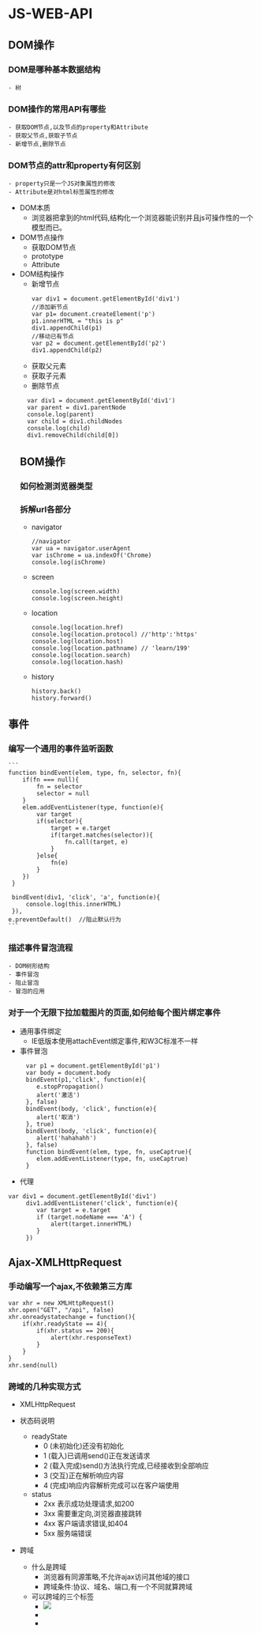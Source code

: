 # JS-WEB-API
##  DOM操作
### DOM是哪种基本数据结构
    - 树
### DOM操作的常用API有哪些
    - 获取DOM节点,以及节点的property和Attribute
    - 获取父节点,获取子节点
    - 新增节点,删除节点
### DOM节点的attr和property有何区别
    - property只是一个JS对象属性的修改
    - Attribute是对html标签属性的修改
- DOM本质
  - 浏览器把拿到的html代码,结构化一个浏览器能识别并且js可操作性的一个模型而已。
- DOM节点操作
  - 获取DOM节点
  - prototype
  - Attribute
- DOM结构操作
  - 新增节点
    ```
    var div1 = document.getElementById('div1')
    //添加新节点
    var p1= document.createElement('p')
    p1.innerHTML = "this is p"
    div1.appendChild(p1)
    //移动已有节点
    var p2 = document.getElementById('p2') 
    div1.appendChild(p2)
    ```
  - 获取父元素
  - 获取子元素
  - 删除节点
  ```
    var div1 = document.getElementById('div1')
    var parent = div1.parentNode
    console.log(parent)
    var child = div1.childNodes
    console.log(child)
    div1.removeChild(child[0])
  ```
  ## BOM操作
  ### 如何检测浏览器类型
  ### 拆解url各部分
  - navigator
    ```
    //navigator
    var ua = navigator.userAgent
    var isChrome = ua.indexOf('Chrome)
    console.log(isChrome)
    ```
  - screen
    ```
    console.log(screen.width)
    console.log(screen.height)
    ```
  - location
    ```
    console.log(location.href)
    console.log(location.protocol) //'http':'https'
    console.log(location.host) 
    console.log(location.pathname) // 'learn/199' 
    console.log(location.search)
    console.log(location.hash)
    ```
  - history
    ```
    history.back()
    history.forward()
    ```

## 事件
### 编写一个通用的事件监听函数
    ```
    function bindEvent(elem, type, fn, selector, fn){
        if(fn === null){
        	fn = selector
        	selector = null
        }
        elem.addEventListener(type, function(e){
        	var target
        	if(selector){
        		target = e.target
        		if(target.matches(selector)){
        			fn.call(target, e)
        		}
        	}else{
        		fn(e)
        	}
        })
     }

     bindEvent(div1, 'click', 'a', function(e){
         console.log(this.innerHTML)
     }),
    e.preventDefault()  //阻止默认行为
    ```
### 描述事件冒泡流程
    - DOM树形结构
    - 事件冒泡
    - 阻止冒泡
    - 冒泡的应用
### 对于一个无限下拉加载图片的页面,如何给每个图片绑定事件
- 通用事件绑定
  - IE低版本使用attachEvent绑定事件,和W3C标准不一样
- 事件冒泡
```
     var p1 = document.getElementById('p1')
     var body = document.body
     bindEvent(p1,'click', function(e){
     	e.stopPropagation()
     	alert('激活')
     }, false)
     bindEvent(body, 'click', function(e){
     	alert('取消')
     }, true)
     bindEvent(body, 'click', function(e){
     	alert('hahahahh')
     }, false)
     function bindEvent(elem, type, fn, useCaptrue){
        elem.addEventListener(type, fn, useCaptrue)
     }
```
- 代理
```
var div1 = document.getElementById('div1')
     div1.addEventListener('click', function(e){
     	var target = e.target
     	if (target.nodeName === 'A') {
     		alert(target.innerHTML)
     	}
     })
```

## Ajax-XMLHttpRequest
### 手动编写一个ajax,不依赖第三方库
```
var xhr = new XMLHttpRequest()
xhr.open("GET", "/api", false)
xhr.onreadystatechange = function(){
	if(xhr.readyState == 4){
		if(xhr.status == 200){
			alert(xhr.responseText)
		}
	}
}
xhr.send(null)
```
### 跨域的几种实现方式
- XMLHttpRequest
- 状态码说明
  - readyState
    - 0 (未初始化)还没有初始化
    - 1 (载入)已调用send()正在发送请求
    - 2 (载入完成)send()方法执行完成,已经接收到全部响应
    - 3 (交互)正在解析响应内容
    - 4 (完成)响应内容解析完成可以在客户端使用
  - status
    - 2xx 表示成功处理请求,如200
    - 3xx 需要重定向,浏览器直接跳转
    - 4xx 客户端请求错误,如404
    - 5xx 服务端错误
- 跨域
  - 什么是跨域
    - 浏览器有同源策略,不允许ajax访问其他域的接口
    - 跨域条件:协议、域名、端口,有一个不同就算跨域
  - 可以跨域的三个标签
    - <img src="xxx">  
    - <link href="xxxx">
    - <script href="xxxx">
  - 三个标签的场景
    - <img>用于打点统计,统计网站可能是其他域
    - <link><script>可以使用CDN,CDN的也是其他域
    - <script>可以用于JSONP
  - JSONP
  - 服务器端设置http header
  ```
  app.all('/test', function(req, res, next) {
    res.header("Access-Control-Allow-Origin", "*");
    res.header('Access-Control-Allow-Methods', 'PUT, GET, POST, DELETE, OPTIONS');
    res.header("Access-Control-Allow-Headers", "X-Requested-With");
    res.header('Access-Control-Allow-Headers', 'Content-Type');
    next();
  });

  ```

  ## 存储
  ### 请描述一下cookie,sessionStorage,localStorage的区别
    - 容量
    - 是否会携带到ajax
    - api易用性
  - cookie
    - 本身用于客户端服务端通信
    - 但是它有本地存储的功能,于是就被"借用"
    - 使用document.cookie=...获取和修改即可
  - cookie用于存储的缺点
    - 存储量太小,只有4KB
    - 所有http请求都带着,会影响获取资源的效率
    - API简单,需要封装才能用document.cookie = ....
  - localStorage和sessionStorage
    - HTML专门为存储设计,最大容量
    - API简单易用:
    - localStorage.setItem(key, value);localStorage.getItem(key)
  - 两者区别
    - localStorage一直都在
    - sessionStorage浏览器关闭即消失                     
   
### mouseover和mouseenter的区别
- mouseover：当鼠标移入元素或其子元素都会触发事件，所以有一个重复触发，冒泡的过程。对应的移除事件是mouseout
- mouseenter：当鼠标移入元素本身（不包含元素的子元素）会触发事件，也就是不会冒泡，对应的移除事件是mouseleave

### js的各种位置, 比如clientHeight,scrollHeight,offsetHeight ,以及scrollTop, offsetTop,clientTop的区别？
- clientHeight：表示的是可视区域的高度，不包含border和滚动条


- offsetHeight：表示可视区域的高度，包含了border和滚动条


- scrollHeight：表示了所有区域的高度，包含了因为滚动被隐藏的部分。


- clientTop：表示边框border的厚度，在未指定的情况下一般为0


- scrollTop：滚动后被隐藏的高度，获取对象相对于由offsetParent属性指定的父坐标(css定位的元素或body元素)距离顶端的高度。
